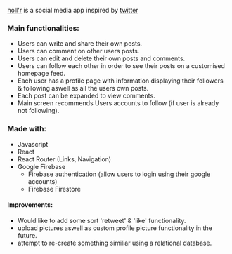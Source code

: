 [holl'r](https://yasin2201.github.io/hollr/) is a social media app inspired by [twitter](https://www.twitter.com)

### Main functionalities:
- Users can write and share their own posts.
- Users can comment on other users posts.
- Users can edit and delete their own posts and comments.
- Users can follow each other in order to see their posts on a customised homepage feed.
- Each user has a profile page with information displaying their followers & following aswell as all the users own posts.
- Each post can be expanded to view comments.
- Main screen recommends Users accounts to follow (if user is already not following).


### Made with:
- Javascript
- React
- React Router (Links, Navigation)
- Google Firebase
    - Firebase authentication (allow users to login using their google accounts)
    - Firebase Firestore

#### Improvements:
- Would like to add some sort 'retweet' & 'like' functionality.
- upload pictures aswell as custom profile picture functionality in the future.
- attempt to re-create something similiar using a relational database. 
